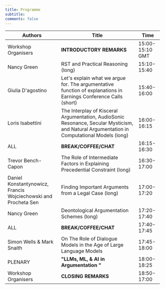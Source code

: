 ```yaml
---
title: Programme 
subtitle: 
comments: false
---
```


<!--We'll publish a full timetable of events and links to papers CMNA'23 closer to the event.-->

<!--
* Register to attend for free on the day via [Eventbrite](https://www.eventbrite.com/e/cmna-xxi-the-21st-workshop-on-computational-models-of-natural-argument-tickets-160894310213).
* CMNA 21 will use Zoom for meeting participants. We'll distribute links to registered delegates prior to the meeting.
* [CMNA 2021 Proceedings](http://ceur-ws.org/Vol-2937/) are now available published through CEUR Workshop Proceedings.
* Note that all times are in British Summer Time (GMT +1). You can use [this link](https://www.timeanddate.com/worldclock/fixedtime.html?msg=CMNA+2021&iso=20210902T15&p1=136&ah=2&am=30) to double check the time in your own timezone for the sessions.
* The closing seminar is part of the Ethics of Argumentation seminar series. We'll post a link to join that event to the eventbrite registered participants information in due time.
-->


<!--# Session #1 (Thursday September 2nd, 15:00-17:30 BST)-->

|  Authors | Title  | Time  |
|----------|---|---|
| Workshop Organisers | **INTRODUCTORY REMARKS** | 15:00-15:10 GMT |
| Nancy Green | RST and Practical Reasoning [](/cmna23/assets/papers/.pdf) (long)  | 15:10-15:40  | 
| Giulia D'agostino | Let's explain what we argue for. The argumentative function of explanations in Earnings Conference Calls [](/cmna23/assets/papers/.pdf)  (short)  | 15:40-16:00 |
| Loris Isabettini | The Interplay of Kisceral Argumentation, AudioSonic Resonance, Secular Mysticism, and Natural Argumentation in Computational Models [](/cmna23/assets/papers/.pdf) (long) | 16:00-16:15 |
| ALL | **BREAK/COFFEE/CHAT** | 16:15-16:30 | 
| Trevor Bench-Capon | The Role of Intermediate Factors in Explaining Precedential Constraint [](/cmna23/assets/papers/.pdf) (long) | 16:30-17:00 |
| Daniel Konstantynowicz, Francis Wojciechowski and Procheta Sen | Finding Important Arguments from a Legal Case [](/cmna23/assets/papers/.pdf) (long) | 17:00-17:20 |
| Nancy Green | Deontological Argumentation Schemes [](/cmna23/assets/papers/.pdf) (long) | 17:20-17:40 |
| ALL | **BREAK/COFFEE/CHAT** | 17:40-17:45 | 
| Simon Wells & Mark Snaith | On The Role of Dialogue Models in the Age of Large Language Models [](/cmna23/assets/papers/.pdf) | 17:45-18:00 |
| PLENARY | **"LLMs, ML, & AI in Argumentation "** | 18:00-18:25 |
| Workshop Organisers | **CLOSING REMARKS** | 18:50-17:00 |


<!--Long & short papers have been published as archival proceedings on the [CEUR Workshop Proceedings website](http://ceur-ws.org/) in [volume #3205](http://ceur-ws.org/Vol-3205/).
-->
<!--
# Invited Speaker (13:45-14:30 CET)

**Title:** The Dynamics of Knowledge: Argumentation and Belief Revision

**Speaker:** Guillermo R. Simari, Universidad Nacional del Sur

**Abstract:** The exploration of the relationships between belief revision and computational argumentation has led to significant contributions for both areas; several techniques employed in belief revision are being studied to formalize the dynamics of argumentation frameworks and the capabilities of the argumentation-based defeasible reasoning are being used to define belief change operators. By briefly considering the fundamental ideas of both areas it is possible to examine some of the mutually beneficial cross-application in different proposals that model reasoning mechanisms that combine contributions from the two domains.
-->


<!--
# Session #2 (Friday September 3rd 15:00-17:30 BST)


|  Authors | Title  | Time  |
|----------|---|---|
| | **Introductory Remarks** | 15:00-15:15 |
| Elena Musi, Rudi Palmieri, Chiara Mercuri, Alessandro Giudici, Neil Maiden, Charlotte Hardman and Rita Borgo  | [What makes you fupy (‘food’ + ‘happy’)? Leveraging strategic maneuvering to build food coaching apps](http://ceur-ws.org/Vol-2937/paper4.pdf) | 15:15-15:45 | 
| Lars Malmqvist, Tommy Yuan and Peter Nightingale.  | [Improving Misinformation Detection in Tweets with Abstract Argumentation](http://ceur-ws.org/Vol-2937/paper5.pdf) | 15:45-16:15 | 
| | **BREAK/COFFEE/CHAT** | 16:15-16:30 |
| Jack Mumford, Katie Atkinson and Trevor Bench-Capon | [Machine Learning and Legal Argument](http://ceur-ws.org/Vol-2937/paper6.pdf) | 16:30-17:00 |
| Nancy Green and Joshua Crotts | [A First Experiment Using ILP for Argument Mining](http://ceur-ws.org/Vol-2937/paper7.pdf) | 17:00-17:30 |
| | **Closing Remarks** | 17:30-17:35 |
| | **INFORMAL CHAT** | 17:35-18:00 |

# Closing Seminar (18:00-19:00 BST)

This year we've coordinated with the [interdisciplinary monthly online speaker series on the ethics of argumentation](https://argumentethics2021.wixsite.com/argumentationethics) for the closing seminar. We'll share the link to that seminar to all CMNA delegates and invite them to join that event immediately after the close of CMNA'21.

**Title:** Sources of Opinion: The Community of Knowledge and How to Take Advantage of Outsourcing

**Speaker:** [Steven A. Sloman](https://vivo.brown.edu/display/ssloman), [Brown University](https://www.brown.edu/)

**Abstract:** People have some crazy opinions. Generally, these are the opinions that we disagree with. The standard view in both academia and the wider culture is that people have such opinions due to knowledge deficits; they are lacking information. On this view, providing information and critical reasoning skills is the best way to get opinions to converge, because they’ll converge to the truth. There is already strong reason to doubt this deficit model. I provide more in the form of evidence that knowledge is unrelated to attitudes about issues. In contrast, a person’s ideology influences both their attitudes and their sense of understanding. A competitor to the deficit model, the cultural cognition view, explains the effect of ideology on attitudes, but does not address the sense of understanding. I follow the cultural cognition view in proposing that people outsource much of their reasoning to their communities; I add that it is the resulting sense of understanding that mediates their attitudes. This community of knowledge suggests that people outsource most of their reasoning. I show how this fact can be deployed to bring evidence to bear on policy.

-->

